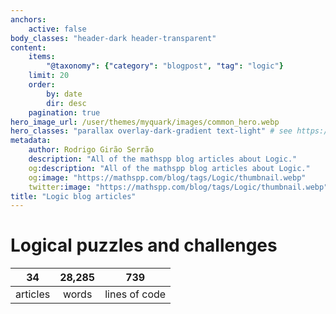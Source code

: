 ```yaml
---
anchors:
    active: false
body_classes: "header-dark header-transparent"
content:
    items:
        "@taxonomy": {"category": "blogpost", "tag": "logic"}
    limit: 20
    order:
        by: date
        dir: desc
    pagination: true
hero_image_url: /user/themes/myquark/images/common_hero.webp
hero_classes: "parallax overlay-dark-gradient text-light" # see https://demo.getgrav.org/blog-skeleton/blog/hero-classes
metadata:
    author: Rodrigo Girão Serrão
    description: "All of the mathspp blog articles about Logic."
    og:description: "All of the mathspp blog articles about Logic."
    og:image: "https://mathspp.com/blog/tags/Logic/thumbnail.webp"
    twitter:image: "https://mathspp.com/blog/tags/Logic/thumbnail.webp"
title: "Logic blog articles"
---
```



# Logical puzzles and challenges


<table class="stats-table">
    <thead>
        <tr>
            <th style="text-align: center;">34</th>
            <th style="text-align: center;">28,285</th>
            <th style="text-align: center;">739</th>
        </tr>
    </thead>
    <tbody>
        <tr>
            <td style="text-align: center;">articles</td>
            <td style="text-align: center;">words</td>
            <td style="text-align: center;">lines of code</td>
        </tr>
    </tbody>
</table>
